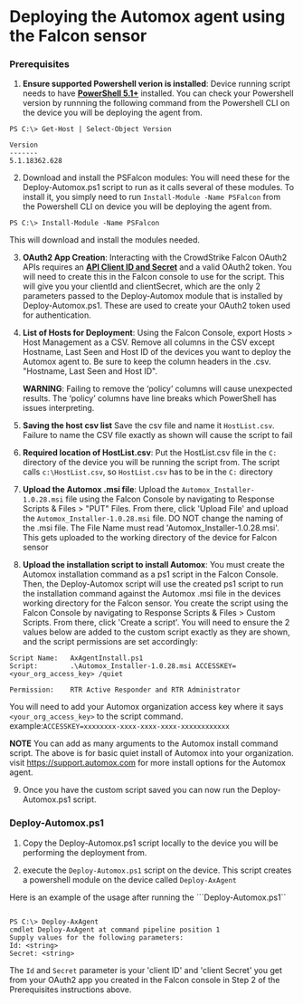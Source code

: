 # Deploying the Automox agent using the Falcon sensor

### Prerequisites
1.  **Ensure supported Powershell verion is installed**: Device running script needs to have **[PowerShell 5.1+](https://github.com/PowerShell/PowerShell#get-powershell)** installed. You can check your Powershell version by runnning the following command from the Powershell CLI on the device you will be deploying the agent from.

```
PS C:\> Get-Host | Select-Object Version

Version      
-------      
5.1.18362.628
```

2. Download and install the PSFalcon modules: You will need these for the Deploy-Automox.ps1 script to run as it calls several of these modules. To install it, you simply need to run ```Install-Module -Name PSFalcon``` from the Powershell CLI on device you will be deploying the agent from.

```PS C:\> Install-Module -Name PSFalcon```


This will download and install the modules needed.

3. **OAuth2 App Creation**: Interacting with the CrowdStrike Falcon OAuth2 APIs requires an **[API Client ID and Secret](https://falcon.crowdstrike.com/support/api-clients-and-keys)** and a valid OAuth2 token. You will need to create this in the Falcon console to use for the script. This will give you your clientId and clientSecret, which are the only 2 parameters passed to the Deploy-Automox module that is installed by Deploy-Automox.ps1. These are used to create your OAuth2 token used for authentication. 
    

4. **List of Hosts for Deployment**: Using the Falcon Console, export Hosts > Host Management as a CSV. Remove all columns in the CSV except Hostname, Last Seen and Host ID of the devices you want to deploy the Automox agent to. Be sure to keep the column headers in the .csv. "Hostname, Last Seen and Host ID".  
   
      **WARNING**: Failing to remove the ‘policy’ columns will cause unexpected results. The ‘policy’ columns have line breaks which PowerShell has issues interpreting.


5. **Saving the host csv list** Save the csv file and name it ```HostList.csv```. Failure to name the CSV file exactly as shown will cause the script to fail


6. **Required location of HostList.csv**: Put the HostList.csv file in the ```C:``` directory of the device you will be running the script from. The script calls ```c:\HostList.csv```, so ```HostList.csv``` has to be in the ```C:``` directory 

7. **Upload the Automox .msi file**: Upload the ```Automox_Installer-1.0.28.msi``` file using the Falcon Console by navigating to Response Scripts & Files > "PUT" Files. From there, click 'Upload File' and upload the  ```Automox_Installer-1.0.28.msi``` file. DO NOT change the naming of the .msi file. The File Name must read 'Automox_Installer-1.0.28.msi'. This gets uploaded to the working directory of the device for Falcon sensor

8.  **Upload the installation script to install Automox**: You must create the Automox installation command as a ps1 script in the Falcon Console. Then, the Deploy-Automox script will use the created ps1 script to run the installation command against the Automox .msi file in the devices working directory for the Falcon sensor. You create the script using the Falcon Console by navigating to Response Scripts & Files > Custom Scripts. From there, click 'Create a script'. You will need to ensure the 2 values below are added to the custom script exactly as they are shown, and the script permissions are set accordingly:
```
Script Name:   AxAgentInstall.ps1
Script:        .\Automox_Installer-1.0.28.msi ACCESSKEY=<your_org_access_key> /quiet

Permission:    RTR Active Responder and RTR Administrator
````
 You will need to add your Automox organization access key where it says ```<your_org_access_key>``` to the script command. 
 example:```ACCESSKEY=xxxxxxxx-xxxx-xxxx-xxxx-xxxxxxxxxxxx```

**NOTE** You can add as many arguments to the Automox install command script. The above is for basic quiet install of Automox into your organization. visit https://support.automox.com for more install options for the Automox agent.

9. Once you have the custom script saved you can now run the Deploy-Automox.ps1 script.


### Deploy-Automox.ps1 

1. Copy the Deploy-Automox.ps1 script locally to the device you will be performing the deployment from. 

2. execute the ```Deploy-Automox.ps1``` script on the device. This script creates a powershell module on the device called ```Deploy-AxAgent```

Here is an example of the usage after running the ```Deploy-Automox.ps1``

```PS C:\> .\Deploy-Automox.ps1

PS C:\> Deploy-AxAgent
cmdlet Deploy-AxAgent at command pipeline position 1
Supply values for the following parameters:
Id: <string>
Secret: <string> 
```

The ```Id``` and ```Secret``` parameter is your 'client ID' and 'client Secret' you get from your OAuth2 app you created in the Falcon console in Step 2 of the Prerequisites instructions above.
